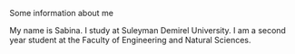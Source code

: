 Some information about me

My name is Sabina.
I study at Suleyman Demirel University.
I am a second year student at the Faculty of Engineering and Natural Sciences. 